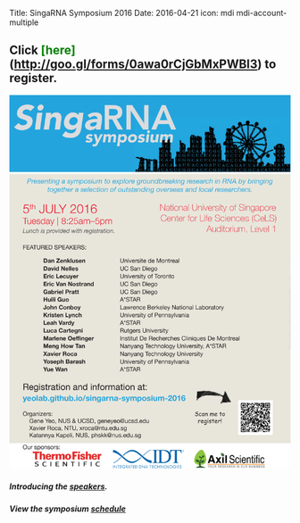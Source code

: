 Title: SingaRNA Symposium 2016
Date: 2016-04-21
icon: mdi mdi-account-multiple

## Click <span style="color:green">[here]</span>(http://goo.gl/forms/0awa0rCjGbMxPWBI3) to register.

![](singaRNA/SG-RNA_flyer.png)


##### Introducing the [speakers](http://yeolab.github.io/singarna-2016-speaker-bios).

##### View the symposium [schedule](http://anthonybourdainontour.com/) 

